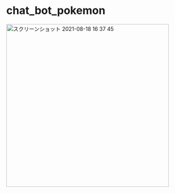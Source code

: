 # chat_bot_pokemon

<img width="429" alt="スクリーンショット 2021-08-18 16 37 45" src="https://user-images.githubusercontent.com/82306343/129858115-4762a720-67a2-40e2-b1b1-20a8c6ec5aff.png">
